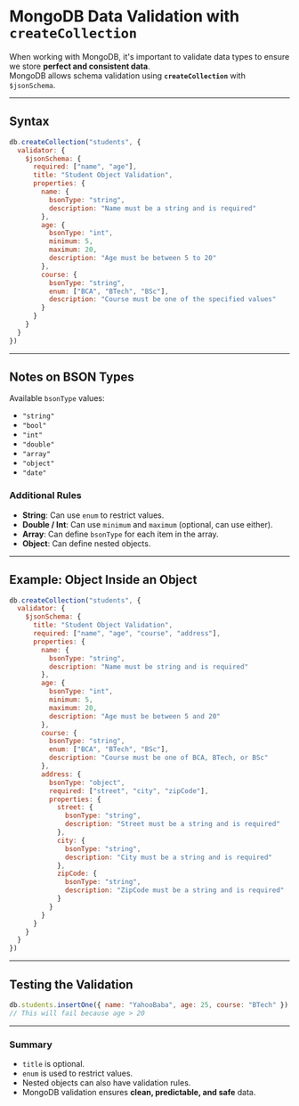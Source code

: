 
# MongoDB Data Validation with `createCollection`

When working with MongoDB, it's important to validate data types to ensure we store **perfect and consistent data**.  
MongoDB allows schema validation using **`createCollection`** with `$jsonSchema`. 

---

## Syntax
```javascript
db.createCollection("students", {
  validator: {
    $jsonSchema: {
      required: ["name", "age"],
      title: "Student Object Validation",
      properties: {
        name: {
          bsonType: "string",
          description: "Name must be a string and is required"
        },
        age: {
          bsonType: "int",
          minimum: 5,
          maximum: 20,
          description: "Age must be between 5 to 20"
        },
        course: {
          bsonType: "string",
          enum: ["BCA", "BTech", "BSc"],
          description: "Course must be one of the specified values"
        }
      }
    }
  }
})
```

---

## Notes on BSON Types

Available `bsonType` values:
- `"string"`
- `"bool"`
- `"int"`
- `"double"`
- `"array"`
- `"object"`
- `"date"`

### Additional Rules
- **String**: Can use `enum` to restrict values.
- **Double / Int**: Can use `minimum` and `maximum` (optional, can use either).
- **Array**: Can define `bsonType` for each item in the array.
- **Object**: Can define nested objects.

---

## Example: Object Inside an Object
```javascript
db.createCollection("students", {
  validator: {
    $jsonSchema: {
      title: "Student Object Validation",
      required: ["name", "age", "course", "address"],
      properties: {
        name: {
          bsonType: "string",
          description: "Name must be string and is required"
        },
        age: {
          bsonType: "int",
          minimum: 5,
          maximum: 20,
          description: "Age must be between 5 and 20"
        },
        course: {
          bsonType: "string",
          enum: ["BCA", "BTech", "BSc"],
          description: "Course must be one of BCA, BTech, or BSc"
        },
        address: {
          bsonType: "object",
          required: ["street", "city", "zipCode"],
          properties: {
            street: {
              bsonType: "string",
              description: "Street must be a string and is required"
            },
            city: {
              bsonType: "string",
              description: "City must be a string and is required"
            },
            zipCode: {
              bsonType: "string",
              description: "ZipCode must be a string and is required"
            }
          }
        }
      }
    }
  }
})
```

---

## Testing the Validation
```javascript
db.students.insertOne({ name: "YahooBaba", age: 25, course: "BTech" })
// This will fail because age > 20
```

---

### Summary
- `title` is optional.
- `enum` is used to restrict values.
- Nested objects can also have validation rules.
- MongoDB validation ensures **clean, predictable, and safe** data.
